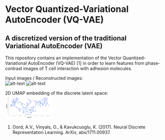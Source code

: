 # Vector Quantized-Variational AutoEncoder (VQ-VAE)

## A discretized version of the traditional Variational AutoEncoder (VAE)

This repository contains an implementation of the Vector Quantized-Variational AutoEncoder (VQ-VAE) [1] in order to learn features from phase-contrast images of T cell interaction with adhesion molecules.

Input images / Reconstructed images: \
![alt-text](https://gitlab.com/kdobler/vq-vae/-/blob/main/res/originals.gif)
![alt-text](https://gitlab.com/kdobler/vq-vae/-/blob/main/res/reconstructions.gif)

2D UMAP embedding of the discrete latent space: \
<img
  src="res/umap.png"
  alt="alt-text"
  title=""
  style="display: inline-block; margin: 0 auto; max-width: 150px">




1. Oord, A.V., Vinyals, O., & Kavukcuoglu, K. (2017). Neural Discrete Representation Learning. ArXiv, abs/1711.00937.
